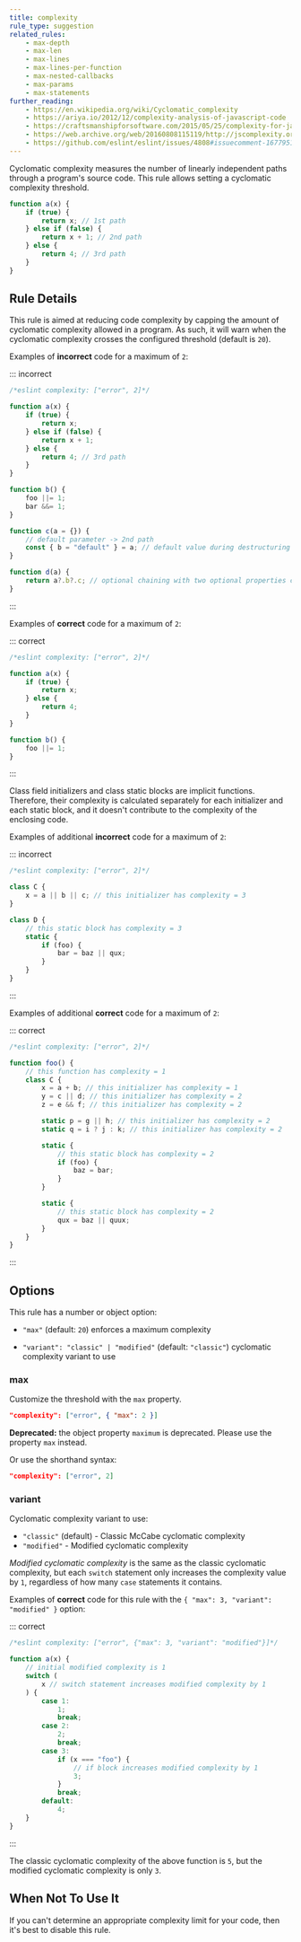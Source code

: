 ```yaml
---
title: complexity
rule_type: suggestion
related_rules:
    - max-depth
    - max-len
    - max-lines
    - max-lines-per-function
    - max-nested-callbacks
    - max-params
    - max-statements
further_reading:
    - https://en.wikipedia.org/wiki/Cyclomatic_complexity
    - https://ariya.io/2012/12/complexity-analysis-of-javascript-code
    - https://craftsmanshipforsoftware.com/2015/05/25/complexity-for-javascript/
    - https://web.archive.org/web/20160808115119/http://jscomplexity.org/complexity
    - https://github.com/eslint/eslint/issues/4808#issuecomment-167795140
---
```


Cyclomatic complexity measures the number of linearly independent paths through a program's source code. This rule allows setting a cyclomatic complexity threshold.

```js
function a(x) {
    if (true) {
        return x; // 1st path
    } else if (false) {
        return x + 1; // 2nd path
    } else {
        return 4; // 3rd path
    }
}
```

## Rule Details

This rule is aimed at reducing code complexity by capping the amount of cyclomatic complexity allowed in a program. As such, it will warn when the cyclomatic complexity crosses the configured threshold (default is `20`).

Examples of **incorrect** code for a maximum of `2`:

::: incorrect

```js
/*eslint complexity: ["error", 2]*/

function a(x) {
    if (true) {
        return x;
    } else if (false) {
        return x + 1;
    } else {
        return 4; // 3rd path
    }
}

function b() {
    foo ||= 1;
    bar &&= 1;
}

function c(a = {}) {
    // default parameter -> 2nd path
    const { b = "default" } = a; // default value during destructuring -> 3rd path
}

function d(a) {
    return a?.b?.c; // optional chaining with two optional properties creates two additional branches
}
```

:::

Examples of **correct** code for a maximum of `2`:

::: correct

```js
/*eslint complexity: ["error", 2]*/

function a(x) {
    if (true) {
        return x;
    } else {
        return 4;
    }
}

function b() {
    foo ||= 1;
}
```

:::

Class field initializers and class static blocks are implicit functions. Therefore, their complexity is calculated separately for each initializer and each static block, and it doesn't contribute to the complexity of the enclosing code.

Examples of additional **incorrect** code for a maximum of `2`:

::: incorrect

```js
/*eslint complexity: ["error", 2]*/

class C {
    x = a || b || c; // this initializer has complexity = 3
}

class D {
    // this static block has complexity = 3
    static {
        if (foo) {
            bar = baz || qux;
        }
    }
}
```

:::

Examples of additional **correct** code for a maximum of `2`:

::: correct

```js
/*eslint complexity: ["error", 2]*/

function foo() {
    // this function has complexity = 1
    class C {
        x = a + b; // this initializer has complexity = 1
        y = c || d; // this initializer has complexity = 2
        z = e && f; // this initializer has complexity = 2

        static p = g || h; // this initializer has complexity = 2
        static q = i ? j : k; // this initializer has complexity = 2

        static {
            // this static block has complexity = 2
            if (foo) {
                baz = bar;
            }
        }

        static {
            // this static block has complexity = 2
            qux = baz || quux;
        }
    }
}
```

:::

## Options

This rule has a number or object option:

-   `"max"` (default: `20`) enforces a maximum complexity

-   `"variant": "classic" | "modified"` (default: `"classic"`) cyclomatic complexity variant to use

### max

Customize the threshold with the `max` property.

```json
"complexity": ["error", { "max": 2 }]
```

**Deprecated:** the object property `maximum` is deprecated. Please use the property `max` instead.

Or use the shorthand syntax:

```json
"complexity": ["error", 2]
```

### variant

Cyclomatic complexity variant to use:

-   `"classic"` (default) - Classic McCabe cyclomatic complexity
-   `"modified"` - Modified cyclomatic complexity

_Modified cyclomatic complexity_ is the same as the classic cyclomatic complexity, but each `switch` statement only increases the complexity value by `1`, regardless of how many `case` statements it contains.

Examples of **correct** code for this rule with the `{ "max": 3, "variant": "modified" }` option:

::: correct

```js
/*eslint complexity: ["error", {"max": 3, "variant": "modified"}]*/

function a(x) {
    // initial modified complexity is 1
    switch (
        x // switch statement increases modified complexity by 1
    ) {
        case 1:
            1;
            break;
        case 2:
            2;
            break;
        case 3:
            if (x === "foo") {
                // if block increases modified complexity by 1
                3;
            }
            break;
        default:
            4;
    }
}
```

:::

The classic cyclomatic complexity of the above function is `5`, but the modified cyclomatic complexity is only `3`.

## When Not To Use It

If you can't determine an appropriate complexity limit for your code, then it's best to disable this rule.
